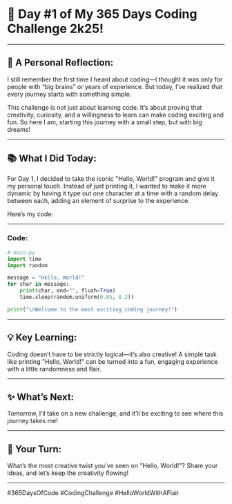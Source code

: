 # 🎯 Day #1 of My 365 Days Coding Challenge 2k25! 

---

## 💭 **A Personal Reflection:**

I still remember the first time I heard about coding—I thought it was only for people with “big brains” or years of experience. But today, I’ve realized that every journey starts with something simple. 

This challenge is not just about learning code. It’s about proving that creativity, curiosity, and a willingness to learn can make coding exciting and fun. So here I am, starting this journey with a small step, but with big dreams!

---

## 📚 **What I Did Today:**

For Day 1, I decided to take the iconic "Hello, World!" program and give it my personal touch. Instead of just printing it, I wanted to make it more dynamic by having it type out one character at a time with a random delay between each, adding an element of surprise to the experience.

Here’s my code:

---

### Code:

```python
# main.py
import time  
import random  

message = "Hello, World!"  
for char in message:  
    print(char, end="", flush=True)  
    time.sleep(random.uniform(0.05, 0.2))  

print("\nWelcome to the most exciting coding journey!")  
```

---

## 💡 **Key Learning:**

Coding doesn’t have to be strictly logical—it’s also creative! A simple task like printing "Hello, World!" can be turned into a fun, engaging experience with a little randomness and flair.

---

## ✨ **What’s Next:**

Tomorrow, I’ll take on a new challenge, and it’ll be exciting to see where this journey takes me! 

---

## 🚀 **Your Turn:**

What’s the most creative twist you’ve seen on "Hello, World!"? Share your ideas, and let’s keep the creativity flowing!

---

#365DaysOfCode #CodingChallenge #HelloWorldWithAFlair